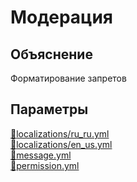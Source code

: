 <!-- #region title -->
# Модерация
<!-- #endregion title -->

<!-- #region explanation -->
## Объяснение
Форматирование запретов
<!-- #endregion explanation -->

<!-- #region parameters -->
## Параметры
[:file_folder:localizations/ru_ru.yml](/docs/localizations/ru_ru/message/format/moderation)\
[:file_folder:localizations/en_us.yml](/docs/localizations/en_us/message/format/moderation)\
[:file_folder:message.yml](/docs/message/format/moderation)\
[:file_folder:permission.yml](/docs/permission/message/format/moderation)
<!-- #endregion parameters -->